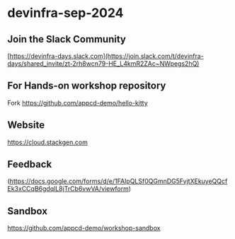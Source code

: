 # devinfra-sep-2024

## Join the Slack Community

[https://devinfra-days.slack.com](https://join.slack.com/t/devinfra-days/shared_invite/zt-2rh8wcn79-HE_L4kmR2ZAc~NWpegs2hQ)

## For Hands-on workshop repository

Fork https://github.com/appcd-demo/hello-kitty


## Website

https://cloud.stackgen.com

## Feedback

(https://docs.google.com/forms/d/e/1FAIpQLSf0QGmnDG5FvjtXEkuyeQQcfEk3xCCqB6gdqlL8jTrCb6vwVA/viewform)

## Sandbox

https://github.com/appcd-demo/workshop-sandbox
